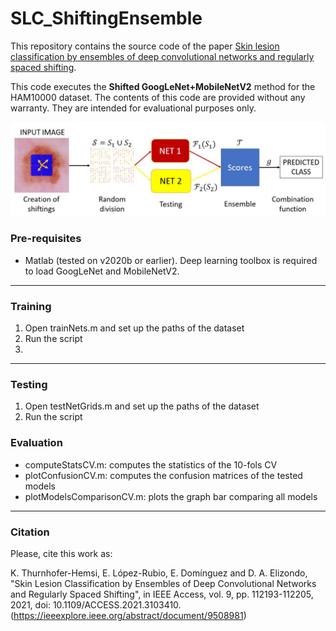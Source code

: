 # SLC_ShiftingEnsemble

This repository contains the source code of the paper [Skin lesion classification by ensembles of deep convolutional networks and regularly spaced shifting](https://doi.org/10.1109/ACCESS.2021.3103410).

This code executes the **Shifted GoogLeNet+MobileNetV2** method for the HAM10000 dataset. The contents of this code are provided without any warranty. They are intended for evaluational purposes only.

![Alt text](https://raw.githubusercontent.com/icai-uma/SLC_ShiftingEnsemble/master/Scheme.jpg?raw=true "Operation method of SLC_ShiftingEnsemble")

### Pre-requisites

- Matlab (tested on v2020b or earlier). Deep learning toolbox is required to load GoogLeNet and MobileNetV2.

---

### Training

1. Open trainNets.m and set up the paths of the dataset
2. Run the script
3. 
---

### Testing

1. Open testNetGrids.m and set up the paths of the dataset
2. Run the script

### Evaluation

- computeStatsCV.m: computes the statistics of the 10-fols CV
- plotConfusionCV.m: computes the confusion matrices of the tested models
- plotModelsComparisonCV.m: plots the graph bar comparing all models

---

### Citation

Please, cite this work as:

K. Thurnhofer-Hemsi, E. López-Rubio, E. Domínguez and D. A. Elizondo, 
"Skin Lesion Classification by Ensembles of Deep Convolutional Networks and Regularly Spaced Shifting",
 in IEEE Access, vol. 9, pp. 112193-112205, 2021, doi: 10.1109/ACCESS.2021.3103410.
(https://ieeexplore.ieee.org/abstract/document/9508981)
